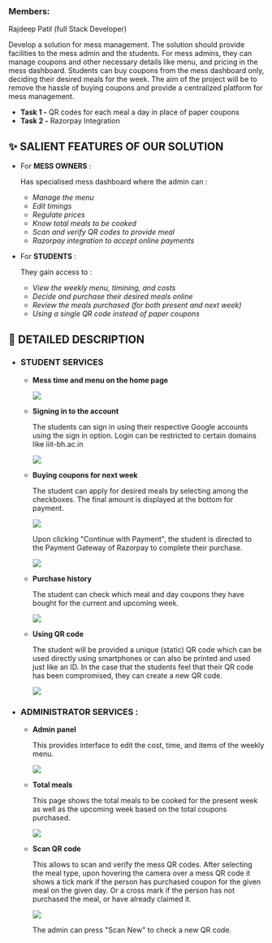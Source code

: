 
### Members:

Rajdeep Patil (full Stack Developer)


Develop a solution for mess management. The solution should provide facilities to the mess admin and the students. For mess admins, they can manage coupons and other necessary details like menu, and pricing in the mess dashboard. Students can buy coupons from the mess dashboard only, deciding their desired meals for the week. The aim of the project will be to remove the hassle of buying coupons and provide a centralized platform for mess management.

- **Task 1 -** QR codes for each meal a day in place of paper coupons
- **Task 2 -** Razorpay Integration

## ✨ SALIENT FEATURES OF OUR SOLUTION

- For **MESS OWNERS** :

  Has specialised mess dashboard where the admin can :

  - _Manage the menu_
  - _Edit timings_
  - _Regulate prices_
  - _Know total meals to be cooked_
  - _Scan and verify QR codes to provide meal_
  - _Razorpay integration to accept online payments_

- For **STUDENTS** :

  They gain access to :

  - _View the weekly menu, timining, and costs_
  - _Decide and purchase their desired meals online_
  - _Review the meals purchased (for both present and next week)_
  - _Using a single QR code instead of paper coupons_

## 🎯 DETAILED DESCRIPTION

- ### STUDENT SERVICES

  - **Mess time and menu on the home page**

    ![](/assets/time_menu.jpg)

  - **Signing in to the account**

    The students can sign in using their respective Google accounts using the sign in option. Login can be restricted to certain domains like iiit-bh.ac.in

    ![](/assets/google_signin.jpg)

  - **Buying coupons for next week**

    The student can apply for desired meals by selecting among the checkboxes. The final amount is displayed at the bottom for payment.

    ![](/assets/purchase_page.jpg)

    Upon clicking "Continue with Payment", the student is directed to the Payment Gateway of Razorpay to complete their purchase.

    ![](/assets/payment.jpg)

  - **Purchase history**

    The student can check which meal and day coupons they have bought for the current and upcoming week.

    ![](/assets/purchase_history.jpg)

  - **Using QR code**

    The student will be provided a unique (static) QR code which can be used directly using smartphones or can also be printed and used just like an ID.
    In the case that the students feel that their QR code has been compromised, they can create a new QR code.

    ![](/assets/qr_code.jpg)

- ### ADMINISTRATOR SERVICES :

  - **Admin panel**

    This provides interface to edit the cost, time, and items of the weekly menu.

    ![](/assets/admin_panel.jpg)

  - **Total meals**

    This page shows the total meals to be cooked for the present week as well as the upcoming week based on the total coupons purchased.

    ![](/assets/total_meals.jpg)

  - **Scan QR code**

    This allows to scan and verify the mess QR codes. After selecting the meal type, upon hovering the camera over a mess QR code it shows a tick mark if the person has purchased coupon for the given meal on the given day. Or a cross mark if the person has not purchased the meal, or have already claimed it.

    ![](/assets/scan_qr.jpg)

    The admin can press "Scan New" to check a new QR code.
